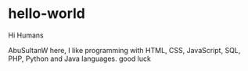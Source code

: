 # hello-world

Hi Humans

AbuSultanW here, I like programming with HTML, CSS, JavaScript, SQL, PHP,
Python and Java languages. good luck
